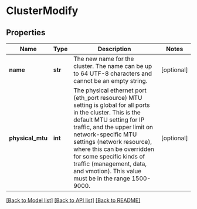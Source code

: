 # ClusterModify

## Properties
Name | Type | Description | Notes
------------ | ------------- | ------------- | -------------
**name** | **str** | The new name for the cluster. The name can be up to 64 UTF-8 characters and cannot be an empty string. | [optional] 
**physical_mtu** | **int** | The physical ethernet port (eth_port resource) MTU setting is global for all ports in the cluster. This is the default MTU setting for IP traffic, and the upper limit on network-specific MTU settings (network resource), where this can be overridden for some specific kinds of traffic (management, data, and vmotion). This value must be in the range 1500-9000. | [optional] 

[[Back to Model list]](../README.md#documentation-for-models) [[Back to API list]](../README.md#documentation-for-api-endpoints) [[Back to README]](../README.md)


